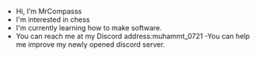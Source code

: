 -  Hi, I’m MrCompasss
-  I'm interested in chess
- I'm currently learning how to make software.
- You can reach me at my Discord address:muhammt_0721
 -You can help me improve my newly opened discord server.

<!---
MyronNie/MyronNie is a ✨ special ✨ repository because its `README.md` (this file) appears on your GitHub profile.
You can click the Preview link to take a look at your changes.
--->
